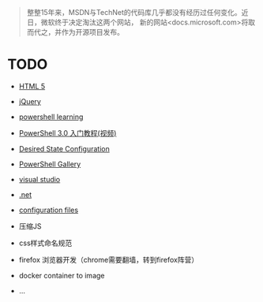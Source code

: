>整整15年来，MSDN与TechNet的代码库几乎都没有经历过任何变化。近日，微软终于决定淘汰这两个网站，
>新的网站<docs.microsoft.com>将取而代之，并作为开源项目发布。

# TODO

* [HTML 5](https://developer.mozilla.org/en-US/docs/Web/Guide/HTML/HTML5)
* [jQuery](http://jquery.com/)

* [powershell learning](https://docs.microsoft.com/zh-cn/powershell/)
* [PowerShell 3.0 入门教程(视频)](http://www.pstips.net/powershell-v3-basic)
* [Desired State Configuration](https://docs.microsoft.com/en-us/powershell/dsc/overview)
* [PowerShell Gallery](https://www.powershellgallery.com/)

* [visual studio](https://docs.microsoft.com/en-us/visualstudio/ide/index)
* [.net](https://docs.microsoft.com/en-us/dotnet/welcome)
* [configuration files](https://docs.microsoft.com/en-us/dotnet/framework/configure-apps/index)
* 压缩JS
* css样式命名规范
* firefox 浏览器开发（chrome需要翻墙，转到firefox阵营）
* docker container to image 
* ...
